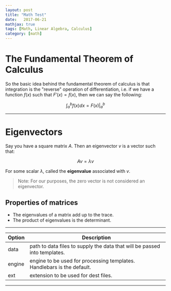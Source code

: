 ```yaml
---
layout: post
title: "Math Test"
date:   2017-06-21
mathjax: true
tags: [Math, Linear Algebra, Calculus]
category: [math]
---
```


# The Fundamental Theorem of Calculus
So the basic idea behind the fundamental theorem of calculus is that integration is the "reverse" operation of differentiation, i.e. if we have a function $f(x)$ such that $F'(x) = f(x)$, then we can say the following:

$$\int_{a}^{b}f(x)dx = F(x) \vert_{a}^{b}$$

___
# Eigenvectors
Say you have a square matrix $A$. Then an eigenvector $v$ is a vector such that:

$$Av = \lambda v$$

For some scalar $\lambda$, called the **eigenvalue** associated with $v$.

> Note: For our purposes, the zero vector is not considered an eigenvector.

## Properties of matrices
- The eigenvalues of a matrix add up to the trace.
- The product of eigenvalues is the determinant.

___

| Option | Description |
| ------ | ----------- |
| data   | path to data files to supply the data that will be passed into templates. |
| engine | engine to be used for processing templates. Handlebars is the default. |
| ext    | extension to be used for dest files. |


---